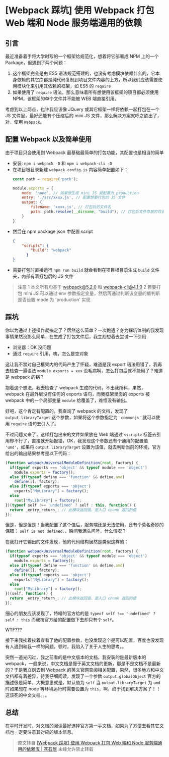 # [Webpack 踩坑] 使用 Webpack 打包 Web 端和 Node 服务端通用的依赖

## 引言

最近准备着手将大学时写的一个框架给规范化，想着将它部署成 NPM 上的一个 Package，但遇到了两个问题：
1. 这个框架完全是由 ES5 语法规范搭建的，也没有考虑模块依赖什么的，它本身依赖的其它库都是纯代码复制到项目文件内容的上方，所以我们应该需要使用模块化来引用其依赖的框架，如 ES5 的 `require`
2. 如果使用了 `require` 语法，那么意味着所有想使用该框架的项目都必须使用 NPM，该框架的单个文件并不能被 WEB 端直接引用。

考虑到以上两点，也许我应该像 JQuery 或其它框架一样将依赖一起打包在一个 JS 文件里，最好还能有个压缩后的 mini JS 文件，那么解决方案就呼之欲出了，对，使用 `Webpack`。

## 配置 Webpack 以及简单使用

由于项目只会使用到 Webpack 最基础最简单的打包功能，其配置也是相当的简单

- 安装: `npm i webpack -D` 和 `npm i webpack-cli -D`
- 在项目根目录新建 `webpack.config.js` 内容简单配置如下：
    ```javascript
    const path = require('path');
    
    module.exports = {
        mode: 'none', // 如果想生成 mini JS 就配置为 production
        entry: './src/xxxx.js', // 配置想要打包的 JS 文件
        output: {
            filename: 'xxxx.js', // 打包后的文件名
            path: path.resolve(__dirname, "build"), // 打包后文件存放的目录
        }
    }
    ```
- 然后在 npm package.json 中配置 script
    ```json
    {
        "scripts": {
            "build": "webpack"
          }
    }
    ```
- 需要打包时直接运行 `npm run build` 就会看到在项目根目录生成 `build` 文件夹，内部有着打包后的 JS 文件

> 注意
> 1 本文所有均基于 webpack@5.2.0 和 webpack-cli@4.1.0
> 2 若要打包 mini JS 可以通过 env 参数指定变量，然后再通过判断该变量的值判断是否设置 mode 为 'production' 实现

## 踩坑

你以为通过上述操作就搞定了？居然这么简单？一次跑通？身为踩坑体制的我发现事情果然没那么简单，在生成了打包文件后，我立刻想着去尝试一下引用  
- 浏览器：OK 没问题
- 通过 `require` 引用，咦，怎么是空对象

这让我不禁对自己框架内的代码产生了怀疑，难道是我 export 语法用错了，我再去检查一遍语法 `module.exports = xxx` 没毛病啊，怎么打包后就不能用了？难道是 webpack 的锅？

抱着这个想法，我去检查了 webpack 生成的代码，不出我所料，果然，webpack 在最外层没有任何的 exports 语句，而我框架里面的 exports 被 webpack 中的一个局部变量 `module` 给覆盖了，难怪没有输出。

好吧，这个肯定有配置的，我查询了 webpack 的文档，发现了 `output.libraryTarget` 这个参数，如果将这个参数指定为 `'commonjs'` 就可以使用 `require` 语句去引入了。

不过问题又来了，这样打包出来的文件如果放在 Web 端通过 `<script>` 标签去引用却不行了，直接就开始报错，OK，我发现这个参数还有个通用的配置值 `'umd'`，如果将 `output.libraryTarget` 设置为该值，就去判断当前的环境，官方给出的输出结果参考是以下代码：
```javascript
(function webpackUniversalModuleDefinition(root, factory) {
  if(typeof exports === 'object' && typeof module === 'object')
    module.exports = factory();
  else if(typeof define === 'function' && define.amd)
    define([], factory);
  else if(typeof exports === 'object')
    exports["MyLibrary"] = factory();
  else
    root["MyLibrary"] = factory();
})(typeof self !== 'undefined' ? self : this, function() {
  return _entry_return_; // 此模块返回值，是入口 chunk 返回的值
});
```

但是，但是但是！当我配置了这个值后，服务端还是无法使用，还有个莫名奇妙的保错： `self is not defined.`，瞬间我满头问号，什么情况？

在我打开它输出的文件发现，他的代码结构居然是类似这样的：
```javascript
(function webpackUniversalModuleDefinition(root, factory) {
  if(typeof exports === 'object' && typeof module === 'object')
    module.exports = factory();
  else if(typeof define === 'function' && define.amd)
    define([], factory);
  else if(typeof exports === 'object')
    exports["MyLibrary"] = factory();
  else
    root["MyLibrary"] = factory();
})(self, function() {
  return _entry_return_; // 此模块返回值，是入口 chunk 返回的值
});
```
细心的朋友应该发现了，特喵的官方给的是 `typeof self !== 'undefined' ? self : this` 而我按官方给的配置做下去却只有个 `self`。

WTF???

接下来我挨着挨着查看了他的配置参数，也没发现这个是可以配置，百度也没发现有人遇到和我一样的问题，顿时，我陷入了关于人生的思考。。

突然一道光闪过，我之前看的是中文版本的文档，我安装的是最新版本的 webpack，一般来说，中文文档是慢于英文文档的更新，那是不是文档不是最新的？于是我立刻去到 Webpack 的英文官网查阅相关配置，果然，很多地方和中文文档都有着差异，待我仔细阅读，发现了一个参数 `output.globalObject` 官方的描述很是简单，大概意思就是，默认值为 `self` 当 `output.libraryTarget` 为 `umd` 时如果想在 node 等环境运行时需要设置为 `this`，啊，终于找到解决方案了！！这该死的中文文档。。。

## 总结

在平时开发时，对文档的阅读最好选择官方第一手文档，如果为了方便去看其它文档也一定要注意其对应的版本信息。

> 原文转自 [[Webpack 踩坑] 使用 Webpack 打包 Web 端和 Node 服务端通用的依赖库 | 苍石居](https://palerock.cn/articles/001AuvboZk4) 未经允许禁止转载
